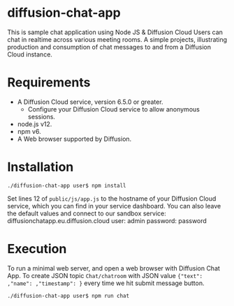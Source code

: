 # diffusion-chat-app

This is sample chat application using Node JS & Diffusion Cloud
Users can chat in realtime across various meeting rooms.
A simple projects, illustrating production and consumption of chat messages to and from a Diffusion Cloud instance.

# Requirements
* A Diffusion Cloud service, version 6.5.0 or greater.
    * Configure your Diffusion Cloud service to allow anonymous sessions.
* node.js v12.
* npm v6.
* A Web browser supported by Diffusion.

# Installation
```
./diffusion-chat-app user$ npm install
```

Set lines 12 of `public/js/app.js` to the hostname of your Diffusion Cloud service, which you can find in your service dashboard.
You can also leave the default values and connect to our sandbox service:
  diffusionchatapp.eu.diffusion.cloud
  user: admin
  password: password

# Execution

To run a minimal web server, and open a web browser with Diffusion Chat App.
To create JSON topic `Chat/chatroom` with JSON value `{"text": ,"name": ,"timestamp": }` every time we hit submit message button.
```
./diffusion-chat-app user$ npm run chat
```